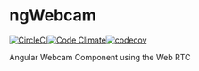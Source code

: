 # ngWebcam
[![CircleCI](https://circleci.com/gh/yoda-yoda/ngWebcam.svg?style=svg&circle-token=bd7730e62118865cc83f1d6100e922dc47e23243)](https://circleci.com/gh/yoda-yoda/ngWebcam)[![Code Climate](https://codeclimate.com/github/yoda-yoda/ngWebcam/badges/gpa.svg)](https://codeclimate.com/github/yoda-yoda/ngWebcam)[![codecov](https://codecov.io/gh/yoda-yoda/ngWebcam/branch/master/graph/badge.svg)](https://codecov.io/gh/yoda-yoda/ngWebcam)

Angular Webcam Component using the Web RTC
